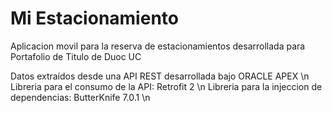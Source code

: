 # Mi Estacionamiento
Aplicacion movil para la reserva de estacionamientos desarrollada para Portafolio de Titulo de Duoc UC

Datos extraídos desde una API REST desarrollada bajo ORACLE APEX \n
Libreria para el consumo de la API: Retrofit 2 \n
Libreria para la injeccion de dependencias: ButterKnife 7.0.1 \n

